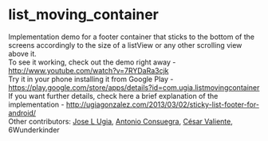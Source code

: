 list_moving_container
=====================

Implementation demo for a footer container that sticks to the bottom of the screens accordingly to the size of a listView or any other scrolling view above it.
<br>To see it working, check out the demo right away - http://www.youtube.com/watch?v=7RYDaRa3cjk
<br>Try it in your phone installing it from Google Play - https://play.google.com/store/apps/details?id=com.ugia.listmovingcontainer
<br>If you want further details, check here a brief explanation of the implementation - http://ugiagonzalez.com/2013/03/02/sticky-list-footer-for-android/
<br>Other contributors: <a href='https://github.com/JlUgia' target='_blank'>Jose L Ugia</a>, <a href='https://github.com/aconsuegra' target='_blank'>Antonio Consuegra</a>, <a href='https://github.com/CesarValiente' target='_blank'>César Valiente</a>, 6Wunderkinder
